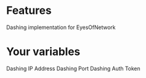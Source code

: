 # Features
Dashing implementation for EyesOfNetwork

# Your variables
Dashing IP Address
Dashing Port
Dashing Auth Token

